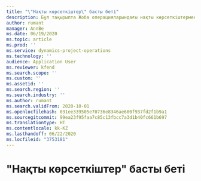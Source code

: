 ```yaml
---
title: "\"Нақты көрсеткіштер\" басты беті"
description: Бұл тақырыпта Жоба операцияларындағы нақты көрсеткіштермен жұмыс істеу туралы ақпарат берілген.
author: rumant
manager: AnnBe
ms.date: 06/19/2020
ms.topic: article
ms.prod: ''
ms.service: dynamics-project-operations
ms.technology: ''
audience: Application User
ms.reviewer: kfend
ms.search.scope: ''
ms.custom: ''
ms.assetid: ''
ms.search.region: ''
ms.search.industry: ''
ms.author: rumant
ms.search.validFrom: 2020-10-01
ms.openlocfilehash: 031ee339505e70736e8346ae600f937fd2f1b9a1
ms.sourcegitcommit: 99ea23f95faa7c85c13fbcc7a3d1b40fc661b697
ms.translationtype: HT
ms.contentlocale: kk-KZ
ms.lasthandoff: 06/22/2020
ms.locfileid: "3753181"
---
```

# <a name="actuals-home-page"></a>"Нақты көрсеткіштер" басты беті

